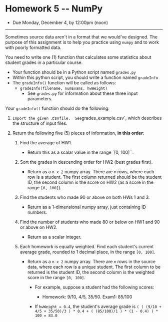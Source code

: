 # Homework 5 -- NumPy

- Due Monday, December 4, by 12:00pm (noon)

--- 

Sometimes source data aren't in a format that we would've designed.  The purpose of this assignment is to help you practice using `numpy` and to work with poorly formatted data.


You need to write one (1) function that calculates some statistics about student grades in a particular course.

- Your function should be in a Python script named `grades.py`
- Within this python script, you should write a function named `gradeInfo`
- The `gradeInfo()` function will be called as follows: 
    - `gradeInfo(filename, numExams, hwWeight)`
        - See `grades.py` for information about these three input parameters.

Your `gradeInfo()` function should do the following:

1. `Import the given `.csv` file.  See `grades_example.csv`, which describes the structure of input files.

2. Return the following five (5) pieces of information, **in this order**:
    1. Find the average of HW1. 
        - Return this as a scalar value in the range `[0, 100]``.

    1. Sort the grades in descending order for HW2 (best grades first). 
        - Return as a `n x 2` numpy array.  There are `n` rows, where each row is a student.  The first column returned should be the student ID, the second column is the score on HW2 (as a score in the range `[0, 100]`).
	
    1. Find the students who made 90 or above on both HWs 1 and 3. 
        - Return as a 1-dimensional numpy array, just containing ID numbers.

    1. Find the number of students who made 80 or below on HW1 and 90 or above on HW2. 
        - Return as a scalar integer.
	
    1. Each homework is equally weighted.  Find each student's current average grade, rounded to 1 decimal place, in the range `[0, 100]`. 
        - Return as a `n x 2` numpy array.  There are `n` rows in the source data, where each row is a unique student.  The first column to be returned is the student ID, the second column is the weighted score in the range `[0, 100]`.
            - For example, suppose a student had the following scores: 
                - Homework:  9/10, 4/5, 35/50.  Exam1:	85/100 
		
            - If `hwWeight = 0.4`, the student's average grade is
				`( ( (9/10 + 4/5 + 35/50)/3 ) * 0.4 + ( (85/100)/1 ) * (1 - 0.4) ) * 100 = 83.0`
	



	



	
	
